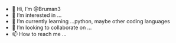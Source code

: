 - 👋 Hi, I’m @Bruman3
- 👀 I’m interested in ...
- 🌱 I’m currently learning ...python, maybe other coding languages
- 💞️ I’m looking to collaborate on ...
- 📫 How to reach me ...

<!---
Bruman3/Bruman3 is a ✨ special ✨ repository because its `README.md` (this file) appears on your GitHub profile.
You can click the Preview link to take a look at your changes.
--->
